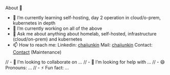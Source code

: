 About 👋

- 🌱 I’m currently learning self-hosting, day 2 operation in cloud/o-prem, kubernetes in depth
- 🔭 I’m currently working on all of the above
- 💬 Ask me about anything about homelab, self-hosted, infrastructure (cloud/on-prem) and kubernetes
- 📫 How to reach me: 
Linkedin: [chaijunkin](https://www.linkedin.com/in/chaijunkin)
Mail: [chaijunkin](mailto:chaijunkin@gmail.com)
Contact: [Contact](https://me.netopspy.top) (Maintenance)



// - 👯 I’m looking to collaborate on ...
// - 🤔 I’m looking for help with ...
// - 😄 Pronouns: ...
// - ⚡ Fun fact: ...
